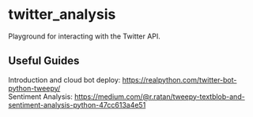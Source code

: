 # twitter_analysis
Playground for interacting with the Twitter API.

## Useful Guides

Introduction and cloud bot deploy: https://realpython.com/twitter-bot-python-tweepy/  
Sentiment Analysis: https://medium.com/@r.ratan/tweepy-textblob-and-sentiment-analysis-python-47cc613a4e51
